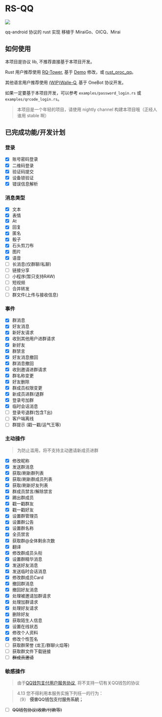 # RS-QQ

![](https://socialify.git.ci/lz1998/rs-qq/image?forks=1&issues=1&language=1&owner=1&pattern=Circuit%20Board&pulls=1&stargazers=1&theme=Dark)

qq-android 协议的 rust 实现 移植于 MiraiGo、OICQ、Mirai

## 如何使用

本项目是协议 lib, 不推荐直接基于本项目开发。

Rust 用户推荐使用 [RQ-Tower](https://github.com/lz1998/rq-tower),
基于 [Demo](https://github.com/lz1998/rq-tower/tree/main/examples/demo) 修改，或 [rust_proc_qq](https://github.com/niuhuan/rust_proc_qq)。

其他语言用户推荐使用 [(WIP)Walle-Q](https://github.com/abrahum/walle-q), 基于 OneBot 协议开发。

如果一定要基于本项目开发，可以参考 `examples/password_login.rs` 或 `examples/qrcode_login.rs`。

> 本项目是一个年轻的项目，请使用 nightly channel 构建本项目哦（正经人谁用 stable 啊）

## 已完成功能/开发计划

### 登录

- [x] 账号密码登录
- [x] 二维码登录
- [x] 验证码提交
- [x] 设备锁验证
- [x] 错误信息解析

### 消息类型

- [x] 文本
- [x] 表情
- [x] At
- [x] 回复
- [x] 匿名
- [x] 骰子
- [x] 石头剪刀布
- [x] 图片
- [x] 语音
- [ ] 长消息(仅群聊/私聊)
- [ ] 链接分享
- [ ] 小程序(暂只支持RAW)
- [ ] 短视频
- [ ] 合并转发
- [ ] 群文件(上传与接收信息)

### 事件

- [x] 群消息
- [x] 好友消息
- [x] 新好友请求
- [x] 收到其他用户进群请求
- [x] 新好友
- [x] 群禁言
- [x] 好友消息撤回
- [x] 群消息撤回
- [x] 收到邀请进群请求
- [x] 群名称变更
- [x] 好友删除
- [x] 群成员权限变更
- [x] 新成员进群/退群
- [x] 登录号加群
- [x] 临时会话消息
- [ ] 登录号退群(包含T出)
- [ ] 客户端离线
- [ ] 群提示 (戳一戳/运气王等)

### 主动操作

> 为防止滥用，将不支持主动邀请新成员进群

- [x] 修改昵称
- [x] 发送群消息
- [x] 获取/刷新群列表
- [x] 获取/刷新群成员列表
- [x] 获取/刷新好友列表
- [x] 群成员禁言/解除禁言
- [x] 踢出群成员
- [x] 戳一戳群友
- [x] 戳一戳好友
- [x] 设置群管理员
- [x] 设置群公告
- [x] 设置群名称
- [x] 全员禁言
- [x] 获取群@全体剩余次数
- [x] 翻译
- [x] 修改群成员头衔
- [x] 设置群精华消息
- [x] 发送好友消息
- [x] 发送临时会话消息
- [x] 修改群成员Card
- [x] 撤回群消息
- [x] 撤回好友消息
- [x] 处理被邀请加群请求
- [x] 处理加群请求
- [x] 处理好友请求
- [x] 删除好友
- [x] 获取陌生人信息
- [x] 设置在线状态
- [x] 修改个人资料
- [x] 修改个性签名
- [ ] 获取群荣誉 (龙王/群聊火焰等)
- [ ] 获取群文件下载链接
- [ ] ~~群成员邀请~~

### 敏感操作

> 由于[QQ钱包支付用户服务协议](https://www.tenpay.com/v2/html5/basic/public/agreement/protocol_mqq_pay.shtml), 将不支持一切有关QQ钱包的协议

> 4.13 您不得利用本服务实施下列任一的行为：
> \
> （9） **侵害QQ钱包支付服务系統；**

- [ ] ~~QQ钱包协议(收款/付款等)~~
